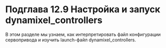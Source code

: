 # Подглава 12.9 Настройка и запуск dynamixel\_controllers

В этом разделе мы узнаем, как интерпретировать файл конфигурации сервопривода и изучить launch-файл dynamixel\_controllers.


